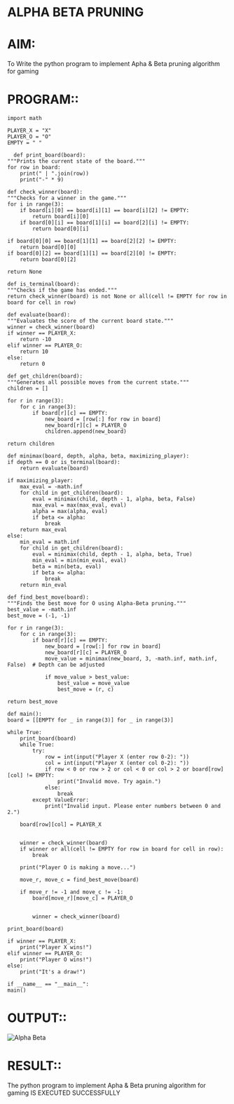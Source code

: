 # ALPHA BETA PRUNING
# AIM:
To Write the python program to implement Apha & Beta pruning algorithm for gaming 
# PROGRAM::

    import math

    PLAYER_X = "X"
    PLAYER_O = "O"
    EMPTY = " "

      def print_board(board):
    """Prints the current state of the board."""
    for row in board:
        print(" | ".join(row))
        print("-" * 9)

    def check_winner(board):
    """Checks for a winner in the game."""
    for i in range(3):
        if board[i][0] == board[i][1] == board[i][2] != EMPTY:
            return board[i][0]
        if board[0][i] == board[1][i] == board[2][i] != EMPTY:
            return board[0][i]

    if board[0][0] == board[1][1] == board[2][2] != EMPTY:
        return board[0][0]
    if board[0][2] == board[1][1] == board[2][0] != EMPTY:
        return board[0][2]

    return None

    def is_terminal(board):
    """Checks if the game has ended."""
    return check_winner(board) is not None or all(cell != EMPTY for row in board for cell in row)

    def evaluate(board):
    """Evaluates the score of the current board state."""
    winner = check_winner(board)
    if winner == PLAYER_X:
        return -10
    elif winner == PLAYER_O:
        return 10
    else:
        return 0

    def get_children(board):
    """Generates all possible moves from the current state."""
    children = []
    
    for r in range(3):
        for c in range(3):
            if board[r][c] == EMPTY:
                new_board = [row[:] for row in board]
                new_board[r][c] = PLAYER_O  
                children.append(new_board)
    
    return children

    def minimax(board, depth, alpha, beta, maximizing_player):
    if depth == 0 or is_terminal(board):
        return evaluate(board)

    if maximizing_player:
        max_eval = -math.inf
        for child in get_children(board):
            eval = minimax(child, depth - 1, alpha, beta, False)
            max_eval = max(max_eval, eval)
            alpha = max(alpha, eval)
            if beta <= alpha:
                break 
        return max_eval
    else:
        min_eval = math.inf
        for child in get_children(board):
            eval = minimax(child, depth - 1, alpha, beta, True)
            min_eval = min(min_eval, eval)
            beta = min(beta, eval)
            if beta <= alpha:
                break  
        return min_eval

    def find_best_move(board):
    """Finds the best move for O using Alpha-Beta pruning."""
    best_value = -math.inf
    best_move = (-1, -1)

    for r in range(3):
        for c in range(3):
            if board[r][c] == EMPTY:
                new_board = [row[:] for row in board]
                new_board[r][c] = PLAYER_O  
                move_value = minimax(new_board, 3, -math.inf, math.inf, False)  # Depth can be adjusted
                
                if move_value > best_value:
                    best_value = move_value
                    best_move = (r, c)

    return best_move

    def main():
    board = [[EMPTY for _ in range(3)] for _ in range(3)]
    
    while True:
        print_board(board)
        while True:
            try:
                row = int(input("Player X (enter row 0-2): "))
                col = int(input("Player X (enter col 0-2): "))
                if row < 0 or row > 2 or col < 0 or col > 2 or board[row][col] != EMPTY:
                    print("Invalid move. Try again.")
                else:
                    break
            except ValueError:
                print("Invalid input. Please enter numbers between 0 and 2.")

        board[row][col] = PLAYER_X
        

        winner = check_winner(board)
        if winner or all(cell != EMPTY for row in board for cell in row):
            break

        print("Player O is making a move...")
        
        move_r, move_c = find_best_move(board)
        
        if move_r != -1 and move_c != -1:
            board[move_r][move_c] = PLAYER_O
        

            winner = check_winner(board)

    print_board(board)

    if winner == PLAYER_X:
        print("Player X wins!")
    elif winner == PLAYER_O:
        print("Player O wins!")
    else:
        print("It's a draw!")

    if __name__ == "__main__":
    main()

# OUTPUT::

![Alpha Beta](https://github.com/user-attachments/assets/da1410d0-9d56-4073-8fd2-319ea4f8de55)

# RESULT::
The python program to implement Apha & Beta pruning algorithm for gaming IS EXECUTED SUCCESSFULLY
